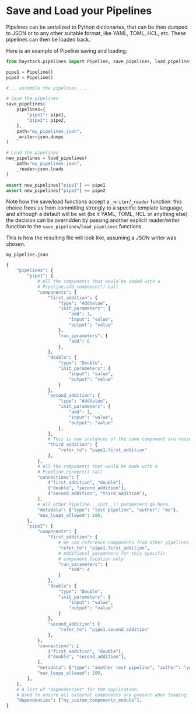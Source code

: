 # Save and Load your Pipelines

Pipelines can be serialized to Python dictionaries, that can be then dumped to JSON or to any other suitable format, like YAML, TOML, HCL, etc. These pipelines can then be loaded back.

Here is an example of Pipeline saving and loading:

```python
from haystack.pipelines import Pipeline, save_pipelines, load_pipelines

pipe1 = Pipeline()
pipe2 = Pipeline()

# .. assemble the pipelines ...

# Save the pipelines
save_pipelines(
    pipelines={
        "pipe1": pipe1,
        "pipe2": pipe2,
    },
    path="my_pipelines.json",
    _writer=json.dumps
)

# Load the pipelines
new_pipelines = load_pipelines(
    path="my_pipelines.json",
    _reader=json.loads
)

assert new_pipelines["pipe1"] == pipe1
assert new_pipelines["pipe2"] == pipe2
```

Note how the save/load functions accept a `_writer`/`_reader` function: this choice frees us from committing strongly to a specific template language, and although a default will be set (be it YAML, TOML, HCL or anything else) the decision can be overridden by passing another explicit reader/writer function to the `save_pipelines`/`load_pipelines` functions.

This is how the resulting file will look like, assuming a JSON writer was chosen.

`my_pipeline.json`

```python
{
    "pipelines": {
        "pipe1": {
            # All the components that would be added with a
            # Pipeline.add_component() call
            "components": {
                "first_addition": {
                    "type": "AddValue",
                    "init_parameters": {
                        "add": 1,
                        "input": "value",
                        "output": "value"
                    },
                    "run_parameters": {
                        "add": 6
                    },
                },
                "double": {
                    "type": "Double",
                    "init_parameters": {
                        "input": "value",
                        "output": "value"
                    }
                },
                "second_addition": {
                    "type": "AddValue",
                    "init_parameters": {
                        "add": 1,
                        "input": "value",
                        "output": "value"
                    },
                },
                # This is how instances of the same component are reused
                "third_addition": {
                    "refer_to": "pipe1.first_addition"
                },
            },
            # All the components that would be made with a
            # Pipeline.connect() call
            "connections": [
                ("first_addition", "double"),
                ("double", "second_addition"),
                ("second_addition", "third_addition"),
            ],
            # All other Pipeline.__init__() parameters go here.
            "metadata": {"type": "test pipeline", "author": "me"},
            "max_loops_allowed": 100,
        },
        "pipe2": {
            "components": {
                "first_addition": {
                    # We can reference components from other pipelines too!
                    "refer_to": "pipe1.first_addition",
                    # Additional parameters for this specific
                    # component location only
                    "run_parameters": {
                        "add": 4
                    }
                },
                "double": {
                    "type": "Double",
                    "init_parameters": {
                        "input": "value",
                        "output": "value"
                    }
                },
                "second_addition": {
                    "refer_to": "pipe1.second_addition"
                },
            },
            "connections": [
                ("first_addition", "double"),
                ("double", "second_addition"),
            ],
            "metadata": {"type": "another test pipeline", "author": "you"},
            "max_loops_allowed": 100,
        },
    },
    # A list of "dependencies" for the application.
    # Used to ensure all external components are present when loading.
    "dependencies": ["my_custom_components_module"],
}
```
